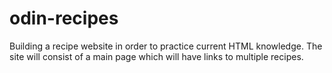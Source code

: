 # odin-recipes

Building a recipe website in order to practice current HTML knowledge. The site will consist of a main page which will have links to multiple recipes.